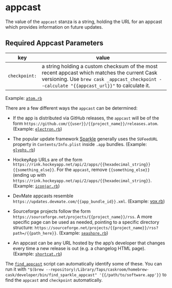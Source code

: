 # appcast

The value of the `appcast` stanza is a string, holding the URL for an appcast which provides information on future updates.

## Required Appcast Parameters

| key           | value       |
| ------------- | ----------- |
| `checkpoint:` | a string holding a custom checksum of the most recent appcast which matches the current Cask versioning. Use `brew cask _appcast_checkpoint --calculate "{{appcast_url}}"` to calculate it.

Example: [`atom.rb`](https://github.com/caskroom/homebrew-cask/blob/4d5a2dd2376f42c726148cfccaefe839f21e42ab/Casks/atom.rb#L7L8)

There are a few different ways the `appcast` can be determined:

 * If the app is distributed via GitHub releases, the `appcast` will be of the form `https://github.com/{{user}}/{{project_name}}/releases.atom`. (Example: [`electron.rb`](https://github.com/caskroom/homebrew-cask/blob/14f8510e4466f1409feb0de4a309c21f5395aefe/Casks/electron.rb#L7L8))

 * The popular update framework [Sparkle](https://sparkle-project.org/) generally uses the `SUFeedURL` property in `Contents/Info.plist` inside `.app` bundles. (Example: [`glyphs.rb`](https://github.com/caskroom/homebrew-cask/blob/e7cb7464e58b01b641da64f6016761411fbaef12/Casks/glyphs.rb#L6L7))

* HockeyApp URLs are of the form `https://rink.hockeyapp.net/api/2/apps/{{hexadecimal_string}}{{something_else}}`. For the `appcast`, remove `{{something_else}}` (ending up with `https://rink.hockeyapp.net/api/2/apps/{{hexadecimal_string}}`. (Example: [`iconjar.rb`](https://github.com/caskroom/homebrew-cask/blob/190c98214e699be43f00ab91780d9184a96c7525/Casks/iconjar.rb#L7L8))

* DevMate appcasts resemble `https://updates.devmate.com/{{app_bundle_id}}.xml`. (Example: [vox.rb](https://github.com/caskroom/homebrew-cask/blob/e705f44d58ca093d478f8bb07b6d3aa83ba2fce4/Casks/vox.rb#L7L8))

* Sourceforge projects follow the form `https://sourceforge.net/projects/{{project_name}}/rss`. A more specific page can be used as needed, pointing to a specific directory structure: `https://sourceforge.net/projects/{{project_name}}/rss?path=/{{path_here}}`. (Example: [`seashore.rb`](https://github.com/caskroom/homebrew-cask/blob/60531a2812005dd5f17dc92f3ce7419af3c5d019/Casks/seashore.rb#L6L7))

* An appcast can be any URL hosted by the app’s developer that changes every time a new release is out (e.g. a changelog HTML page). (Example: [`shortcat.rb`](https://github.com/caskroom/homebrew-cask/blob/60531a2812005dd5f17dc92f3ce7419af3c5d019/Casks/shortcat.rb#L6L7))

The [`find_appcast`](https://github.com/caskroom/homebrew-cask/blob/master/developer/bin/find_appcast) script can automatically identify some of these. You can run it with `"$(brew --repository)/Library/Taps/caskroom/homebrew-cask/developer/bin/find_sparkle_appcast" '{{/path/to/software.app'}}` to find the `appcast` and `checkpoint` automatically.
